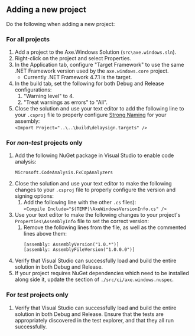 ﻿<!-- Copyright (c) Microsoft Corporation. All rights reserved.
     Licensed under the MIT License. -->
     
## Adding a new project
Do the following when adding a new project:

### For all projects
1. Add a project to the Axe.Windows Solution (`src\axe.windows.sln`).
2. Right-click on the project and select Properties.
3. In the Application tab, configure "Target Framework" to use the same .NET Framework version used by the `axe.windows.core` project.
   - Currently .NET Framework 4.7.1 is the target. 
4. In the build tab, set the following for both Debug and Release configurations:
   1. "Warning level" to 4.
   2. "Treat warnings as errors" to "All".
5. Close the solution and use your text editor to add the following line to your `.csproj` file to properly configure [Strong Naming](https://docs.microsoft.com/en-us/dotnet/framework/app-domains/strong-named-assemblies) for your assembly:<br>
   `<Import Project="..\..\build\delaysign.targets" />`

### For *non-test* projects only
1. Add the following NuGet package in Visual Studio to enable code analysis:
   ```
   Microsoft.CodeAnalysis.FxCopAnalyzers
   ```
2. Close the solution and use your text editor to make the following changes to your `.csproj` file to properly configure the version and signing options:
   1. Add the following line with the other `.cs` files):<br>
   `<Compile Include="$(TEMP)\AxeWindowsVersionInfo.cs" />`
2. Use your text editor to make the following changes to your project's `Properties\AssemblyInfo` file to set the correct version:
   1. Remove the following lines from the file, as well as the commented lines above them: <br>
      ```
      [assembly: AssemblyVersion("1.0.*")]
      [assembly: AssemblyFileVersion("1.0.0.0")]
      ```
3. Verify that Visual Studio can successfully load and build the entire solution in both Debug and Release.
4. If your project requires NuGet dependencies which need to be installed along side it, update the <dependencies> section of `./src/ci/axe.windows.nuspec`.

### For *test* projects only
1. Verify that Visual Studio can successfully load and build the entire solution in both Debug and Release. Ensure that the tests are appropriately discovered in the test explorer, and that they all run successfully.
